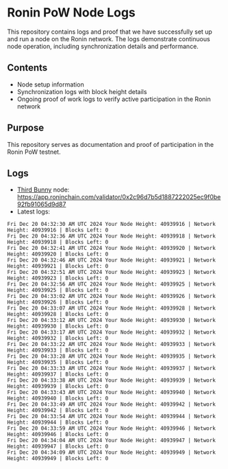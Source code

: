 # Ronin PoW Node Logs

This repository contains logs and proof that we have successfully set up and run a node on the Ronin network. The logs demonstrate continuous node operation, including synchronization details and performance.

## Contents

- Node setup information
- Synchronization logs with block height details
- Ongoing proof of work logs to verify active participation in the Ronin network

## Purpose

This repository serves as documentation and proof of participation in the Ronin PoW testnet.

## Logs

- [Third Bunny](https://thirdbunny.xyz/) node: https://app.roninchain.com/validator/0x2c96d7b5d1887222025ec9f0be92fb91065d9d87
- Latest logs:
```
Fri Dec 20 04:32:30 AM UTC 2024 Your Node Height: 40939916 | Network Height: 40939916 | Blocks Left: 0
Fri Dec 20 04:32:36 AM UTC 2024 Your Node Height: 40939918 | Network Height: 40939918 | Blocks Left: 0
Fri Dec 20 04:32:41 AM UTC 2024 Your Node Height: 40939920 | Network Height: 40939920 | Blocks Left: 0
Fri Dec 20 04:32:46 AM UTC 2024 Your Node Height: 40939921 | Network Height: 40939921 | Blocks Left: 0
Fri Dec 20 04:32:51 AM UTC 2024 Your Node Height: 40939923 | Network Height: 40939923 | Blocks Left: 0
Fri Dec 20 04:32:56 AM UTC 2024 Your Node Height: 40939925 | Network Height: 40939925 | Blocks Left: 0
Fri Dec 20 04:33:02 AM UTC 2024 Your Node Height: 40939926 | Network Height: 40939926 | Blocks Left: 0
Fri Dec 20 04:33:07 AM UTC 2024 Your Node Height: 40939928 | Network Height: 40939928 | Blocks Left: 0
Fri Dec 20 04:33:12 AM UTC 2024 Your Node Height: 40939930 | Network Height: 40939930 | Blocks Left: 0
Fri Dec 20 04:33:17 AM UTC 2024 Your Node Height: 40939932 | Network Height: 40939932 | Blocks Left: 0
Fri Dec 20 04:33:22 AM UTC 2024 Your Node Height: 40939933 | Network Height: 40939933 | Blocks Left: 0
Fri Dec 20 04:33:28 AM UTC 2024 Your Node Height: 40939935 | Network Height: 40939935 | Blocks Left: 0
Fri Dec 20 04:33:33 AM UTC 2024 Your Node Height: 40939937 | Network Height: 40939937 | Blocks Left: 0
Fri Dec 20 04:33:38 AM UTC 2024 Your Node Height: 40939939 | Network Height: 40939939 | Blocks Left: 0
Fri Dec 20 04:33:43 AM UTC 2024 Your Node Height: 40939940 | Network Height: 40939940 | Blocks Left: 0
Fri Dec 20 04:33:49 AM UTC 2024 Your Node Height: 40939942 | Network Height: 40939942 | Blocks Left: 0
Fri Dec 20 04:33:54 AM UTC 2024 Your Node Height: 40939944 | Network Height: 40939944 | Blocks Left: 0
Fri Dec 20 04:33:59 AM UTC 2024 Your Node Height: 40939946 | Network Height: 40939946 | Blocks Left: 0
Fri Dec 20 04:34:04 AM UTC 2024 Your Node Height: 40939947 | Network Height: 40939947 | Blocks Left: 0
Fri Dec 20 04:34:09 AM UTC 2024 Your Node Height: 40939949 | Network Height: 40939949 | Blocks Left: 0
```
